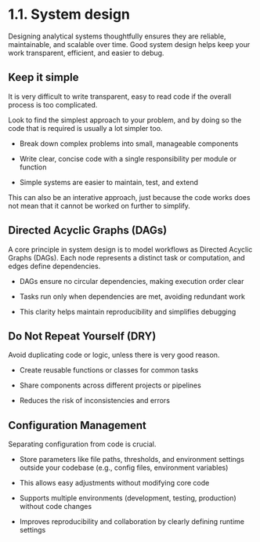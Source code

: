 # 1.1. System design

Designing analytical systems thoughtfully ensures they are reliable, maintainable, and scalable over time. Good system design helps keep your work transparent, efficient, and easier to debug.

## Keep it simple

It is very difficult to write transparent, easy to read code if the overall process is too complicated. 

Look to find the simplest approach to your problem, and by doing so the code that is required is usually a lot simpler too.

- Break down complex problems into small, manageable components  

- Write clear, concise code with a single responsibility per module or function  

- Simple systems are easier to maintain, test, and extend

This can also be an interative approach, just because the code works does not mean that it cannot be worked on further to simplify.

## Directed Acyclic Graphs (DAGs)

A core principle in system design is to model workflows as Directed Acyclic Graphs (DAGs). Each node represents a distinct task or computation, and edges define dependencies.

- DAGs ensure no circular dependencies, making execution order clear  

- Tasks run only when dependencies are met, avoiding redundant work  

- This clarity helps maintain reproducibility and simplifies debugging

## Do Not Repeat Yourself (DRY)

Avoid duplicating code or logic, unless there is very good reason. 

- Create reusable functions or classes for common tasks  

- Share components across different projects or pipelines 

- Reduces the risk of inconsistencies and errors

## Configuration Management

Separating configuration from code is crucial.

- Store parameters like file paths, thresholds, and environment settings outside your codebase (e.g., config files, environment variables)  

- This allows easy adjustments without modifying core code  

- Supports multiple environments (development, testing, production) without code changes  

- Improves reproducibility and collaboration by clearly defining runtime settings
